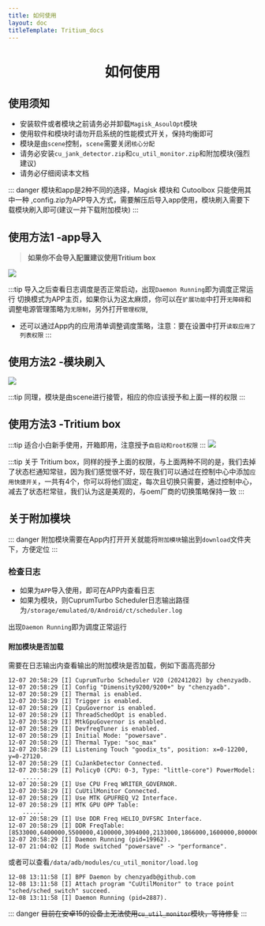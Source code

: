```yaml
---
title: 如何使用
layout: doc
titleTemplate: Tritium_docs
---
```

<div align="center">

#  如何使用

</div>



## 使用须知

- 安装软件或者模块之前请务必并卸载`Magisk_AsoulOpt`模块
- 使用软件和模块时请勿开启系统的性能模式开关，保持均衡即可
- 模块是由`scene`控制，`scene`需要关闭`核心分配`
- 请务必安装`cu_jank_detector.zip`和`cu_util_monitor.zip`和附加模块(强烈建议)
- 请务必仔细阅读本文档



::: danger
模块和app是2种不同的选择，Magisk 模块和 Cutoolbox 只能使用其中一种 ,config.zip为APP导入方式，需要解压后导入app使用，模块刷入需要下载模块刷入即可(建议一并下载附加模块)
:::

## 使用方法1 -app导入
> **如果你不会导入配置建议使用Tritium box**  

![](https://tritium.nightrainmilkyway.cn/img/ResizedImage_2024-02-11_18-52-03_8500.png)

:::tip
导入之后查看日志调度是否正常启动，出现`Daemon Running`即为调度正常运行
切换模式为APP主页，如果你认为这太麻烦，你可以在`扩展功能`中打开`无障碍`和调整电源管理策略为`无限制`，另外打开`管理权限`,
* 还可以通过App内的应用清单调整调度策略，注意：要在设置中打开`读取应用了列表权限`
:::

## 使用方法2 -模块刷入

![](https://tritium.nightrainmilkyway.cn/img/ResizedImage_2024-02-11_18-42-00_2162.png)

:::tip
同理，模块是由scene进行接管，相应的你应该授予和上面一样的权限
:::

## 使用方法3 -Tritium box
:::tip
适合小白新手使用，开箱即用，注意授予`自启动和root权限`
:::
![](https://img.nightrainmilkyway.cn/img/202411102113524.png)

:::tip
关于 Tritium box，同样的授予上面的权限，与上面两种不同的是，我们去掉了状态栏通知常驻，因为我们感觉很不好，现在我们可以通过在控制中心中添加`应用快捷开关`，一共有4个，你可以将他们固定，每次且切换只需要，通过控制中心，减去了状态栏常驻，我们认为这是美观的，与oem厂商的切换策略保持一致
:::

## 关于附加模块
::: danger
附加模块需要在App内打开开关就能将`附加模块`输出到`download`文件夹下，方便定位
:::

### 检查日志
- 如果为`APP`导入使用，即可在APP内查看日志
- 如果为模块，则CuprumTurbo Scheduler日志输出路径为`/storage/emulated/0/Android/ct/scheduler.log`

出现`Daemon Running`即为调度正常运行

#### 附加模块是否加载

需要在日志输出内查看输出的附加模块是否加载，例如下面高亮部分

```shell{12,16}
12-07 20:58:29 [I] CuprumTurbo Scheduler V20 (20241202) by chenzyadb.
12-07 20:58:29 [I] Config "Dimensity9200/9200+" by "chenzyadb".
12-07 20:58:29 [I] Thermal is enabled.
12-07 20:58:29 [I] Trigger is enabled.
12-07 20:58:29 [I] CpuGovernor is enabled.
12-07 20:58:29 [I] ThreadSchedOpt is enabled.
12-07 20:58:29 [I] MtkGpuGovernor is enabled.
12-07 20:58:29 [I] DevfreqTuner is enabled.
12-07 20:58:29 [I] Initial Mode: "powersave".
12-07 20:58:29 [I] Thermal Type: "soc_max"
12-07 20:58:29 [I] Listening Touch "goodix_ts", position: x=0-12200, y=0-27120.
12-07 20:58:29 [I] CuJankDetector Connected.
12-07 20:58:29 [I] Policy0 (CPU: 0-3, Type: "little-core") PowerModel:
    ......
12-07 20:58:29 [I] Use CPU Freq WRITER_GOVERNOR.
12-07 20:58:29 [I] CuUtilMonitor Connected.
12-07 20:58:29 [I] Use MTK GPUFREQ_V2 Interface.
12-07 20:58:29 [I] MTK GPU OPP Table:
    ......
12-07 20:58:29 [I] Use DDR Freq HELIO_DVFSRC Interface.
12-07 20:58:29 [I] DDR FreqTable: [8533000,6400000,5500000,4100000,3094000,2133000,1866000,1600000,800000].
12-07 20:58:29 [I] Daemon Running (pid=19962).
12-07 21:04:02 [I] Mode switched "powersave" -> "performance".

```

或者可以查看`/data/adb/modules/cu_util_monitor/load.log`
```shell
12-08 13:11:58 [I] BPF Daemon by chenzyadb@github.com
12-08 13:11:58 [I] Attach program "CuUtilMonitor" to trace point "sched/sched_switch" succeed.
12-08 13:11:58 [I] Daemon Running (pid=2887).

```

::: danger
~~目前在安卓15的设备上无法使用`cu_util_monitor`模块，等待修复~~
:::